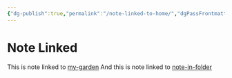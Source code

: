 ```yaml
---
{"dg-publish":true,"permalink":"/note-linked-to-home/","dgPassFrontmatter":true}
---
```



# Note Linked

This is note linked to [my-garden](my-garden.md)
And this is note linked to [note-in-folder](folder/note-in-folder.md)
